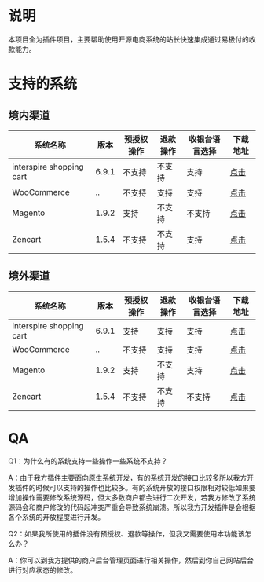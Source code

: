 # 说明

本项目全为插件项目，主要帮助使用开源电商系统的站长快速集成通过易极付的收款能力。

# 支持的系统

## 境内渠道

| 系统名称 | 版本  | 预授权操作 | 退款操作 | 收银台语言选择 | 下载地址 |
|---|---|---|---|---|---|
|interspire shopping cart|6.9.1|不支持|不支持|支持| [点击](https://github.com/manarchliu/YiJiEspPayBy_INC_6.9.1/archive/master.zip) |
|WooCommerce|..|不支持|支持|支持| [点击](https://github.com/manarchliu/WooCommerce_YiJiEspPay/archive/master.zip) |
|Magento|1.9.2|支持|不支持|不支持| [点击]() |
|Zencart|1.5.4|不支持|不支持|支持| [点击]() |

## 境外渠道

| 系统名称 | 版本  | 预授权操作 | 退款操作 | 收银台语言选择 | 下载地址 |
|---|---|---|---|---|---|
|interspire shopping cart|6.9.1|支持|支持|支持| [点击](https://github.com/manarchliu/YiJiEspPayBy_INC_6.9.1/archive/master.zip) |
|WooCommerce|..|不支持|支持|支持| [点击](https://github.com/manarchliu/WooCommerce_YiJiEspPay/archive/master.zip) |
|Magento|1.9.2|支持|不支持|支持| [点击]() |
|Zencart|1.5.4|不支持|不支持|不支持| [点击]() |

# QA

Q1：为什么有的系统支持一些操作一些系统不支持？

A：由于我方插件主要面向原生系统开发，有的系统开发的接口比较多所以我方开发插件的时候可以支持的操作也比较多。有的系统开放的接口权限相对较低如果要增加操作需要修改系统源码，但大多数商户都会进行二次开发，若我方修改了系统源码会和商户修改的代码起冲突严重会导致系统崩溃。所以我方开发插件是会根据各个系统的开放程度进行开发。

Q2：如果我所使用的插件没有预授权、退款等操作，但我又需要使用本功能该怎么办？

A：你可以到我方提供的商户后台管理页面进行相关操作，然后到你自己网站后台进行对应状态的修改。
